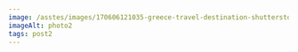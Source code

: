 ```yaml
---
image: /asstes/images/170606121035-greece-travel-destination-shutterstock-560829934.jpg
imageAlt: photo2
tags: post2
---
```

